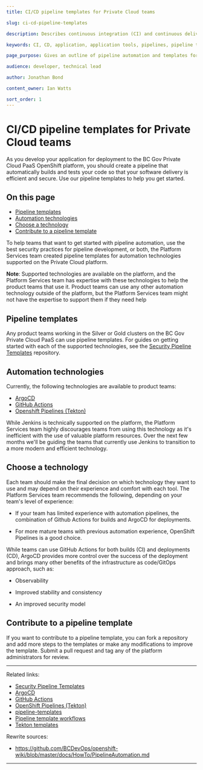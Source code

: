 ```yaml
---
title: CI/CD pipeline templates for Private Cloud teams

slug: ci-cd-pipeline-templates

description: Describes continuous integration (CI) and continuous delivery (CD) pipeline automation and how teams can use it in their applications.

keywords: CI, CD, application, application tools, pipelines, pipeline templates

page_purpose: Gives an outline of pipeline automation and templates for teams that want to use them or contribute to them.

audience: developer, technical lead

author: Jonathan Bond

content_owner: Ian Watts

sort_order: 1
---
```


# CI/CD pipeline templates for Private Cloud teams

As you develop your application for deployment to the BC Gov Private Cloud PaaS OpenShift platform, you should create a pipeline that automatically builds and tests your code so that your software delivery is efficient and secure. Use our pipeline templates to help you get started.

## On this page
- [Pipeline templates](#pipeline-templates)
- [Automation technologies](#automation-technologies)
- [Choose a technology](#choose-technology)
- [Contribute to a pipeline template](#contribution)

To help teams that want to get started with pipeline automation, use the best security practices for pipeline development, or both, the Platform Services team created pipeline templates for automation technologies supported on the Private Cloud platform.

**Note**: Supported technologies are available on the platform, and the Platform Services team has expertise with these technologies to help the product teams that use it. Product teams can use any other automation technology outside of the platform, but the Platform Services team might not have the expertise to support them if they need help

## Pipeline templates<a name="pipeline-templates"></a>

Any product teams working in the Silver or Gold clusters on the BC Gov Private Cloud PaaS can use pipeline templates. For guides on getting started with each of the supported technologies, see the [Security Pipeline Templates](https://github.com/bcgov/security-pipeline-templates) repository.

## Automation technologies<a name="automation-technologies"></a>

Currently, the following technologies are available to product teams:
- [ArgoCD](https://github.com/BCDevOps/openshift-wiki/blob/b1a4e6db91932fd3f29705a5c8ee44983abf8763/docs/ArgoCD/argocd_info.md)
- [GitHub Actions](https://github.com/bcgov/security-pipeline-templates/tree/main/.github/workflows)
- [Openshift Pipelines (Tekton)](https://github.com/bcgov/security-pipeline-templates/tree/main/tekton)

While Jenkins is technically supported on the platform, the Platform Services team highly discourages teams from using this technology as it's inefficient with the use of valuable platform resources. Over the next few months we'll be guiding the teams that currently use Jenkins to transition to a more modern and efficient technology.

## Choose a technology<a name="choose-technology"></a>

Each team should make the final decision on which technology they want to use and may depend on their experience and comfort with each tool. The Platform Services team recommends the following, depending on your team's level of experience:

- If your team has limited experience with automation pipelines, the combination of Github Actions for builds and ArgoCD for deployments.

- For more mature teams with previous automation experience, OpenShift Pipelines is a good choice.

While teams can use GitHub Actions for both builds (CI) and deployments (CD), ArgoCD provides more control over the success of the deployment and brings many other benefits of the infrastructure as code/GitOps approach, such as:

- Observability

- Improved stability and consistency

- An improved security model

## Contribute to a pipeline template<a name="contribution"></a>

If you want to contribute to a pipeline template, you can fork a repository and add more steps to the templates or make any modifications to improve the template. Submit a pull request and tag any of the platform administrators for review.

---
Related links:
* [Security Pipeline Templates](https://github.com/bcgov/security-pipeline-templates)
* [ArgoCD](https://github.com/BCDevOps/openshift-wiki/blob/b1a4e6db91932fd3f29705a5c8ee44983abf8763/docs/ArgoCD/argocd_info.md)
* [GitHub Actions](https://github.com/bcgov/security-pipeline-templates/tree/main/.github/workflows)
* [OpenShift Pipelines (Tekton)](https://github.com/bcgov/security-pipeline-templates/tree/main/tekton)
* [pipeline-templates](https://github.com/bcgov/pipeline-templates)
* [Pipeline template workflows](https://github.com/bcgov/pipeline-templates/tree/main/.github/workflows)
* [Tekton templates](https://github.com/bcgov/pipeline-templates/tree/main/tekton)

Rewrite sources:
* https://github.com/BCDevOps/openshift-wiki/blob/master/docs/HowTo/PipelineAutomation.md
---
